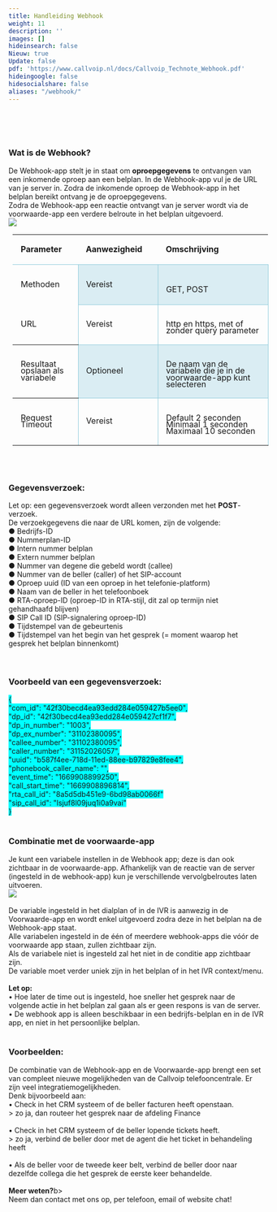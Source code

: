 ```yaml
---
title: Handleiding Webhook
weight: 11
description: ''
images: []
hideinsearch: false
Nieuw: true
Update: false
pdf: 'https://www.callvoip.nl/docs/Callvoip_Technote_Webhook.pdf'
hideingoogle: false
hidesocialshare: false
aliases: "/webhook/"
---
```


<br><br><br><h3>Wat is de Webhook?</h2>
De Webhook-app stelt je in staat om <b>oproepgegevens</b> te ontvangen van een inkomende oproep aan een belplan. In de Webhook-app vul je de URL van je server in. Zodra de inkomende oproep de Webhook-app in het belplan bereikt ontvang je de oproepgegevens.<br>
Zodra de Webhook-app een reactie ontvangt van je server wordt via de voorwaarde-app een verdere belroute in het belplan uitgevoerd.
<br><img src="https://res.cloudinary.com/callvoip/image/upload/v1690467400/webhook-image.png"><br>
<table style="border-collapse:collapse;margin-left:5.98399pt" cellspacing="0"><tbody><tr style="height:15pt"><td style="width:100pt;border-bottom-style:solid;border-bottom-width:1pt;border-bottom-color:#92CDDC"><p class="s4" style="padding-left: 6pt;text-indent: 0pt;text-align: left;"><b>Parameter</b></p></td><td style="width:120pt;border-bottom-style:solid;border-bottom-width:1pt;border-bottom-color:#92CDDC"><p class="s4" style="padding-left: 5pt;text-indent: 0pt;text-align: left;"><b>Aanwezigheid</b></p></td><td style="width:205pt;border-bottom-style:solid;border-bottom-width:1pt;border-bottom-color:#92CDDC"><p class="s4" style="padding-left: 5pt;text-indent: 0pt;text-align: left;"><b>Omschrijving</b></p></td></tr><tr style="height:15pt"><td style="width:100pt;border-top-style:solid;border-top-width:1pt;border-top-color:#92CDDC;border-right-style:solid;border-right-width:1pt;border-right-color:#92CDDC"><p class="s5" style="padding-left: 6pt;text-indent: 0pt;text-align: left;">Methoden</p></td><td style="width:120pt;border-top-style:solid;border-top-width:1pt;border-top-color:#92CDDC;border-left-style:solid;border-left-width:1pt;border-left-color:#92CDDC;border-bottom-style:solid;border-bottom-width:1pt;border-bottom-color:#92CDDC;border-right-style:solid;border-right-width:1pt;border-right-color:#92CDDC" bgcolor="#DAEDF3"><p class="s5" style="padding-left: 5pt;text-indent: 0pt;text-align: left;">Vereist</p></td><td style="width:205pt;border-top-style:solid;border-top-width:1pt;border-top-color:#92CDDC;border-left-style:solid;border-left-width:1pt;border-left-color:#92CDDC;border-bottom-style:solid;border-bottom-width:1pt;border-bottom-color:#92CDDC;border-right-style:solid;border-right-width:1pt;border-right-color:#92CDDC" bgcolor="#DAEDF3"><p class="s5" style="padding-left: 5pt;text-indent: 0pt;text-align: left;"><br>GET, POST</p></td></tr><tr style="height:15pt"><td style="width:100pt;border-bottom-style:solid;border-bottom-width:1pt;border-right-style:solid;border-right-width:1pt;border-right-color:#92CDDC"><p class="s5" style="padding-left: 6pt;text-indent: 0pt;line-height: 10pt;text-align: left;">URL</p></td><td style="width:120pt;border-top-style:solid;border-top-width:1pt;border-top-color:#92CDDC;border-left-style:solid;border-left-width:1pt;border-left-color:#92CDDC;border-bottom-style:solid;border-bottom-width:1pt;border-bottom-color:#92CDDC;border-right-style:solid;border-right-width:1pt;border-right-color:#92CDDC"><p class="s5" style="padding-left: 5pt;text-indent: 0pt;line-height: 10pt;text-align: left;">Vereist</p></td><td style="width:205pt;border-top-style:solid;border-top-width:1pt;border-top-color:#92CDDC;border-left-style:solid;border-left-width:1pt;border-left-color:#92CDDC;border-bottom-style:solid;border-bottom-width:1pt;border-bottom-color:#92CDDC;border-right-style:solid;border-right-width:1pt;border-right-color:#92CDDC"><p class="s5" style="padding-left: 5pt;text-indent: 0pt;line-height: 10pt;text-align: left;"><br>http en https, met of zonder query parameter</p></td></tr><tr style="height:30pt"><td style="width:100pt;border-top-style:solid;border-top-width:1pt;border-bottom-style:solid;border-bottom-width:1pt;border-right-style:solid;border-right-width:1pt;border-right-color:#92CDDC"><p class="s5" style="padding-left: 6pt;text-indent: 0pt;line-height: 10pt;text-align: left;">Resultaat opslaan als variabele</p></td><td style="width:120pt;border-top-style:solid;border-top-width:1pt;border-top-color:#92CDDC;border-left-style:solid;border-left-width:1pt;border-left-color:#92CDDC;border-bottom-style:solid;border-bottom-width:1pt;border-bottom-color:#92CDDC;border-right-style:solid;border-right-width:1pt;border-right-color:#92CDDC" bgcolor="#DAEDF3"><p class="s5" style="padding-left: 5pt;text-indent: 0pt;line-height: 10pt;text-align: left;">Optioneel</p></td><td style="width:205pt;border-top-style:solid;border-top-width:1pt;border-top-color:#92CDDC;border-left-style:solid;border-left-width:1pt;border-left-color:#92CDDC;border-bottom-style:solid;border-bottom-width:1pt;border-bottom-color:#92CDDC;border-right-style:solid;border-right-width:1pt;border-right-color:#92CDDC" bgcolor="#DAEDF3"><p class="s5" style="padding-left: 5pt;text-indent: 0pt;line-height: 10pt;text-align: left;"><br>De naam van de variabele die je in de voorwaarde-app kunt selecteren</p></td></tr><tr style="height:44pt"><td style="width:100pt;border-top-style:solid;border-top-width:1pt;border-bottom-style:solid;border-bottom-width:1pt;border-right-style:solid;border-right-width:1pt;border-right-color:#92CDDC"><p class="s5" style="padding-left: 6pt;text-indent: 0pt;line-height: 10pt;text-align: left;">Request Timeout</p></td><td style="width:120pt;border-top-style:solid;border-top-width:1pt;border-top-color:#92CDDC;border-left-style:solid;border-left-width:1pt;border-left-color:#92CDDC;border-bottom-style:solid;border-bottom-width:1pt;border-right-style:solid;border-right-width:1pt;border-right-color:#92CDDC"><p class="s5" style="padding-left: 5pt;text-indent: 0pt;line-height: 10pt;text-align: left;">Vereist</p></td><td style="width:205pt;border-top-style:solid;border-top-width:1pt;border-top-color:#92CDDC;border-left-style:solid;border-left-width:1pt;border-left-color:#92CDDC;border-bottom-style:solid;border-bottom-width:1pt;border-right-style:solid;border-right-width:1pt;border-right-color:#92CDDC"><p class="s5" style="padding-left: 5pt;text-indent: 0pt;line-height: 10pt;text-align: left;"><br>Default 2 seconden<br>Minimaal 1 seconden<br>Maximaal 10 seconden</p></td></tr></tbody></table>
<br><br>
<h3><b>Gegevensverzoek:</b><br></h3>
Let op: een gegevensverzoek wordt alleen verzonden met het <b>POST</b>-verzoek.<br>
De verzoekgegevens die naar de URL komen, zijn de volgende:<br>
● Bedrijfs-ID<br>
● Nummerplan-ID<br>
● Intern nummer belplan<br>
● Extern nummer belplan<br>
● Nummer van degene die gebeld wordt (callee)<br>
● Nummer van de beller (caller) of het SIP-account<br>
● Oproep uuid (ID van een oproep in het telefonie-platform)<br>
● Naam van de beller in het telefoonboek<br>
● RTA-oproep-ID (oproep-ID in RTA-stijl, dit zal op termijn niet gehandhaafd blijven)<br>
● SIP Call ID (SIP-signalering oproep-ID)<br>
● Tijdstempel van de gebeurtenis<br>
● Tijdstempel van het begin van het gesprek (= moment waarop het gesprek het belplan binnenkomt)<br>
<br><br>
<h3><b>Voorbeeld van een gegevensverzoek:</b><br></h3>
<span class="s6" style=" background-color: #0FF;">
{<br>
"com_id": "42f30becd4ea93edd284e059427b5ee0",<br>
"dp_id": "42f30becd4ea93edd284e059427cf1f7",<br>
"dp_in_number": "1003",<br>
"dp_ex_number": "31102380095",<br>
"callee_number": "31102380095",<br>
"caller_number": "31152026057",<br>
"uuid": "b587f4ee-718d-11ed-88ee-b97829e8fee4",<br>
"phonebook_caller_name": "",<br>
"event_time": "1669908899250",<br>
"call_start_time": "1669908896814",<br>
"rta_call_id": "8a5d5db451e9-6bd98ab0066f"<br>
"sip_call_id": "lsjuf8l09juq1i0a9vai"<br>
}<br></span><br>
<h3><b>Combinatie met de voorwaarde-app</b></h3>
Je kunt een variabele instellen in de Webhook app; deze is dan ook zichtbaar in de voorwaarde-app.
Afhankelijk van de reactie van de server (ingesteld in de webhook-app) kun je verschillende vervolgbelroutes laten uitvoeren.<br>
<img src="https://res.cloudinary.com/callvoip/image/upload/v1690468301/webhook-image2.png">
<br><br>
De variable ingesteld in het dialplan of in de IVR is aanwezig in de Voorwaarde-app en wordt enkel
uitgevoerd zodra deze in het belplan na de Webhook-app staat.<br>
Alle variabelen ingesteld in de één of meerdere webhook-apps die vóór de voorwaarde app staan, zullen
zichtbaar zijn.<br>
Als de variabele niet is ingesteld zal het niet in de conditie app zichtbaar zijn.<br>
De variable moet verder uniek zijn in het belplan of in het IVR context/menu.
<br><br>
<b>Let op: </b><br>
• Hoe later de time out is ingesteld, hoe sneller het gesprek naar de volgende actie in het belplan zal
gaan als er geen respons is van de server.<br>
• De webhook app is alleen beschikbaar in een bedrijfs-belplan en in de IVR app, en niet in het
persoonlijke belplan.
<br><br>
<h3><b>Voorbeelden:</b><br></h3>
De combinatie van de Webhook-app en de Voorwaarde-app brengt een set van compleet nieuwe
mogelijkheden van de Callvoip telefooncentrale. Er zijn veel integratiemogelijkheden. 
<br>
Denk bijvoorbeeld aan:<br>
• Check in het CRM systeem of de beller facturen heeft openstaan.<br>
> zo ja, dan routeer het gesprek naar de afdeling Finance<br><br>
• Check in het CRM systeem of de beller lopende tickets heeft.<br>
> zo ja, verbind de beller door met de agent die het ticket in behandeling heeft<br><br>
• Als de beller voor de tweede keer belt, verbind de beller door naar dezelfde collega die het gesprek
de eerste keer behandelde.<br><br>
<b>Meer weten?</b>b><br>
Neem dan contact met ons op, per telefoon, email of website chat!</b>

